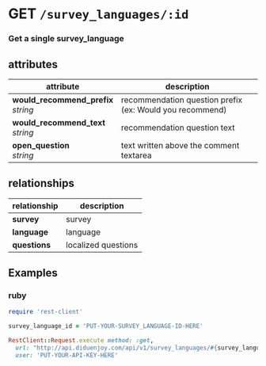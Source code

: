 # GET `/survey_languages/:id`

### Get a single survey_language

## attributes

attribute          | description
------------- | -------------
__would_recommend_prefix__<br>_string_ | recommendation question prefix (ex: Would you recommend)
__would_recommend_text__<br>_string_  | recommendation question text
__open_question__<br>_string_  | text written above the comment textarea

## relationships

relationship          |description
------------------------------ | -------------
__survey__  | survey
__language__  | language
__questions__  | localized questions

## Examples

### ruby

```ruby
require 'rest-client'

survey_language_id = 'PUT-YOUR-SURVEY_LANGUAGE-ID-HERE'

RestClient::Request.execute method: :get,
  url: "http://api.diduenjoy.com/api/v1/survey_languages/#{survey_language_id}",
  user: 'PUT-YOUR-API-KEY-HERE'
```